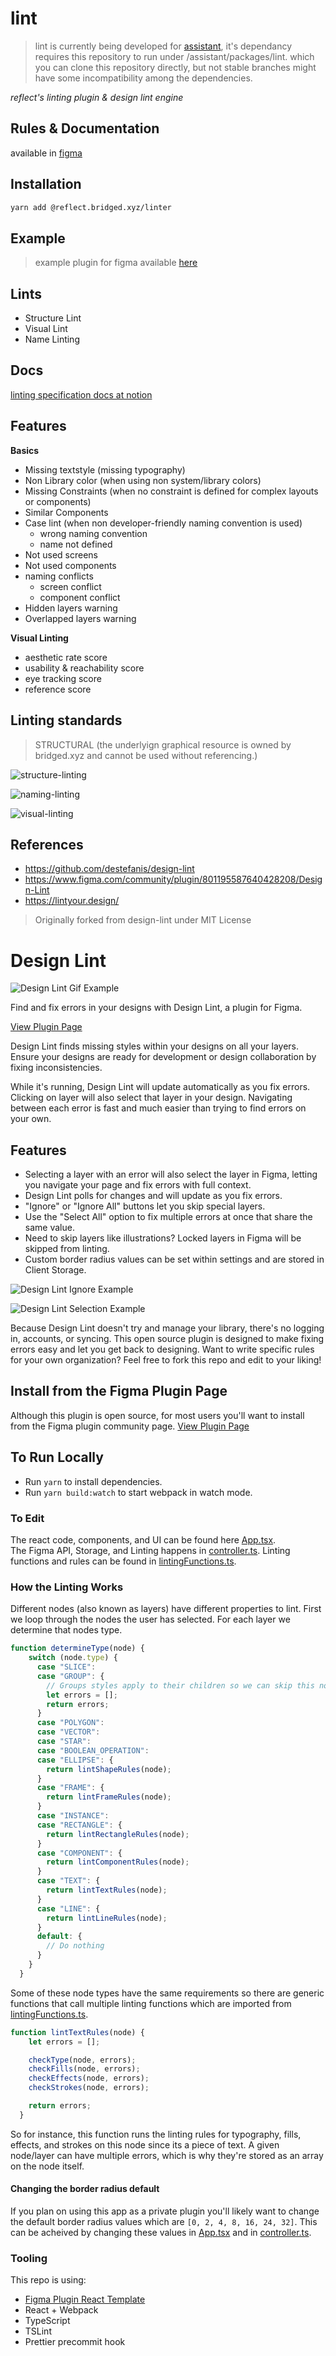 # lint
> lint is currently being developed for [assistant](https://github.com/bridgedxyz/assistant/tree/master/packages), it's dependancy requires this repository to run under /assistant/packages/lint. which you can clone this repository directly, but not stable branches might have some incompatibility among the dependencies.

*reflect's linting plugin & design lint engine*

## Rules & Documentation
available in [figma](https://www.figma.com/file/ED6WOfsoYnnYHY8RJwU9Xw/reflect?node-id=50%3A0)

## Installation

```sh
yarn add @reflect.bridged.xyz/linter
```



## Example

> example plugin for figma available [here](./example/plugin)



## Lints
- Structure Lint
- Visual Lint
- Name Linting


## Docs
[linting specification docs at notion](https://www.notion.so/bridgedxyz/lint-8d231e26f2394dd984594d6de32d47c2)


## Features
**Basics**
- Missing textstyle (missing typography)
- Non Library color (when using non system/library colors)
- Missing Constraints (when no constraint is defined for complex layouts or components)
- Similar Components
- Case lint (when non developer-friendly naming convention is used)
  - wrong naming convention
  - name not defined
- Not used screens
- Not used components
- naming conflicts
  - screen conflict
  - component conflict
- Hidden layers warning
- Overlapped layers warning


**Visual Linting**
- aesthetic rate score
- usability & reachability score
- eye tracking score
- reference score





## Linting standards

> STRUCTURAL (the underlyign graphical resource is owned by bridged.xyz and cannot be used without referencing.)






![structure-linting](./docs/images/structure-linting.png)





![naming-linting](./docs/images/naming-linting.png)

![visual-linting](./docs/images/visual-linting.png)





## References
- https://github.com/destefanis/design-lint
- https://www.figma.com/community/plugin/801195587640428208/Design-Lint
- https://lintyour.design/







> Originally forked from design-lint under MIT License


# Design Lint

![Design Lint Gif Example](https://github.com/destefanis/design-lint/blob/master/assets/lint-example.gif)


Find and fix errors in your designs with Design Lint, a plugin for Figma.

[View Plugin Page](https://www.figma.com/c/plugin/801195587640428208)

Design Lint finds missing styles within your designs on all your layers. Ensure your designs are ready for development or design collaboration by fixing inconsistencies.

While it's running, Design Lint will update automatically as you fix errors. Clicking on layer will also select that layer in your design. Navigating between each error is fast and much easier than trying to find errors on your own.

## Features 

* Selecting a layer with an error will also select the layer in Figma, letting you navigate your page and fix errors with full context.
* Design Lint polls for changes and will update as you fix errors.
* "Ignore" or "Ignore All" buttons let you skip special layers.
* Use the "Select All" option to fix multiple errors at once that share the same value.
* Need to skip layers like illustrations? Locked layers in Figma will be skipped from linting.
* Custom border radius values can be set within settings and are stored in Client Storage.

![Design Lint Ignore Example](https://github.com/destefanis/design-lint/blob/master/assets/ignore-example.gif)

![Design Lint Selection Example](https://github.com/destefanis/design-lint/blob/master/assets/new-selection.gif)

Because Design Lint doesn't try and manage your library, there's no logging in, accounts, or syncing. This open source plugin is designed to make fixing errors easy and let you get back to designing. Want to write specific rules for your own organization? Feel free to fork this repo and edit to your liking!

## Install from the Figma Plugin Page

Although this plugin is open source, for most users you'll want to install from the Figma plugin community page.
[View Plugin Page](https://www.figma.com/c/plugin/801195587640428208)

## To Run Locally

* Run `yarn` to install dependencies.
* Run `yarn build:watch` to start webpack in watch mode.

### To Edit

The react code, components, and UI can be found here [App.tsx](./src/app/components/App.tsx).  
The Figma API, Storage, and Linting happens in [controller.ts](./src/plugin/controller.ts).
Linting functions and rules can be found in [lintingFunctions.ts](./src/plugin/lintingFunctions.ts).

### How the Linting Works

Different nodes (also known as layers) have different properties to lint. First we loop through the nodes the user has selected. For each layer we determine that nodes type.

```javascript
function determineType(node) {
    switch (node.type) {
      case "SLICE":
      case "GROUP": {
        // Groups styles apply to their children so we can skip this node type.
        let errors = [];
        return errors;
      }
      case "POLYGON":
      case "VECTOR":
      case "STAR":
      case "BOOLEAN_OPERATION":
      case "ELLIPSE": {
        return lintShapeRules(node);
      }
      case "FRAME": {
        return lintFrameRules(node);
      }
      case "INSTANCE":
      case "RECTANGLE": {
        return lintRectangleRules(node);
      }
      case "COMPONENT": {
        return lintComponentRules(node);
      }
      case "TEXT": {
        return lintTextRules(node);
      }
      case "LINE": {
        return lintLineRules(node);
      }
      default: {
        // Do nothing
      }
    }
  }
```

Some of these node types have the same requirements so there are generic functions that call multiple linting functions which are imported from [lintingFunctions.ts](./src/plugin/lintingFunctions.ts).

```javascript
function lintTextRules(node) {
    let errors = [];

    checkType(node, errors);
    checkFills(node, errors);
    checkEffects(node, errors);
    checkStrokes(node, errors);

    return errors;
  }
```

So for instance, this function runs the linting rules for typography, fills, effects, and strokes on this node since its a piece of text. A given node/layer can have multiple errors, which is why they're stored as an array on the node itself.

#### Changing the border radius default

If you plan on using this app as a private plugin you'll likely want to change the default border radius values which are `[0, 2, 4, 8, 16, 24, 32]`. This can be acheived by changing these values in [App.tsx](/.src/app/components/App.tsx#L23) and in [controller.ts](./src/plugin/controller.ts#L12). 

### Tooling

This repo is using:

* [Figma Plugin React Template](https://github.com/nirsky/figma-plugin-react-template)
* React + Webpack
* TypeScript
* TSLint
* Prettier precommit hook
